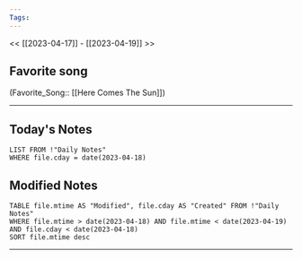 ```yaml
---
Tags:
---
```

<< [[2023-04-17]] - [[2023-04-19]] >>
## Favorite song
(Favorite_Song:: [[Here Comes The Sun]])

___
## Today's Notes
```dataview
LIST FROM !"Daily Notes"
WHERE file.cday = date(2023-04-18)
```
## Modified Notes
```dataview
TABLE file.mtime AS "Modified", file.cday AS "Created" FROM !"Daily Notes" 
WHERE file.mtime > date(2023-04-18) AND file.mtime < date(2023-04-19) AND file.cday < date(2023-04-18)
SORT file.mtime desc
```
___

